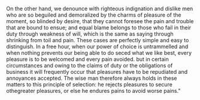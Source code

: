 On the other hand, we denounce with righteous indignation and dislike men who are so beguiled and demoralized by the charms of pleasure
 of the moment, so blinded by desire, that they cannot foresee the pain and trouble that are bound to ensue; and equal blame belongs to
those who fail in their duty through weakness of will, which is the same as saying through shrinking from toil and pain. These cases 
are perfectly simple and easy to distinguish. In a free hour, when our power of choice is untrammelled and when nothing prevents our
being able to do seced what we like best, every pleasure is to be welcomed and every pain avoided. but in certain circumstances and 
owing
to the claims of duty or the obligations of business it will frequently occur that pleasures have to be repudiated and annoyances 
accepted. The wise man therefore always holds in these matters to this principle of selection: he rejects pleasures to secure 
othegreater pleasures, or else he endures pains to avoid worse pains."